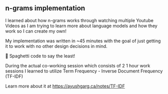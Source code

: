 ## n-grams implementation

I learned about how n-grams works through watching multiple Youtube Videos as I am trying to learn more about language models and how they work so I can create my own!

My implementation was written in ~45 minutes with the goal of just getting it to work with no other design decisions in mind. 

🍝 Spaghetti code to say the least!

During the actual co-working session which consists of 2 1 hour work sessions I learned to utilize Term Frequency - Inverse Document Frequency (TF-IDF)

Learn more about it at https://ayushgarg.ca/notes/TF-IDF

